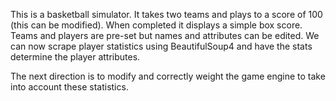 This is a basketball simulator. 
It takes two teams and plays to a score of 100 (this can be modified). 
When completed it displays a simple box score.
Teams and players are pre-set but names and attributes can be edited. 
We can now scrape player statistics using BeautifulSoup4 and have the stats determine the player attributes.

The next direction is to modify and correctly weight the game engine to take into account these statistics.

